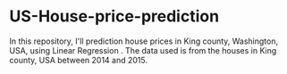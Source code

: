 # US-House-price-prediction
In this repository, I'll prediction house prices in King county, Washington, USA, using Linear Regression . The data used is from the houses in King county, USA between 2014 and 2015.
